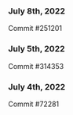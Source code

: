 ### July 8th, 2022

Commit #251201

### July 5th, 2022

Commit #314353


### July 4th, 2022

Commit #72281
